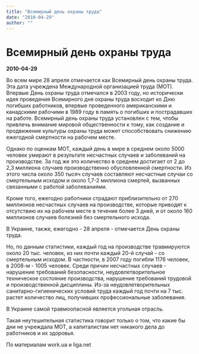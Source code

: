 ```yaml
---
title: "Всемирный день охраны труда"
date: "2010-04-29"
author: ""
---
```


# Всемирный день охраны труда

**2010-04-29** 

Во всем мире 28 апреля отмечается как Всемирный день охраны труда. Эта дата учреждена Международной организацией труда (МОТ). Впервые День охраны труда отмечался в 2003 году, но исторически идея проведения Всемирного дня охраны труда восходит ко Дню погибших работников, впервые проведенного американскими и канадскими рабочими в 1989 году в память о погибших и пострадавших на работе. Всемирный день охраны труда установлен с тем, чтобы привлечь внимание мировой общественности к тому, как создание и продвижение культуры охраны труда может способствовать снижению ежегодной смертности на рабочем месте.

Однако по оценкам МОТ, каждый день в мире в среднем около 5000 человек умирают в результате несчастных случаев и заболеваний на производстве. За год же это количество в среднем достигает от 2 до 2,3 миллиона случаев производственно обусловленной смертности. Из этого числа около 350 тысяч случаев составляют несчастные случаи со смертельным исходом и около 1,7-2 миллиона смертей, вызванных связанными с работой заболеваниями.

Кроме того, ежегодно работники страдают приблизительно от 270 миллионов несчастных случаев на производстве, которые приводят к отсутствию их на рабочем месте в течение более 3 дней, и от около 160 миллионов случаев болезней без смертельного исхода.

В Украине, также, ежегодно - 28 апреля - отмечается День охраны труда.

Но, по данным статистики, каждый год на производстве травмируются около 20 тыс. человек, из них почти каждый 20-й случай - со смертельным исходом. В частности, в 2007 году погибли 1176 человек, в 2008-м - 1005 человек. Среди причин несчастных случаев - нарушение требований безопасности, неудовлетворительное техническое состояние производства, нарушение требований трудовой и производственной дисциплины. Из-за неудовлетворительных санитарно-гигиенических условий труда каждый год почти на 7 тыс. растет количество лиц, получивших профессиональные заболевания.

В Украине самой травмоопасной является угольная отрасль.

Такая неутешительная статистика говорит только о том, что какие бы дни не учреждала МОТ, а капиталистам нет никакого дела до работников и их здоровья.

По материалам work.ua и liga.net
